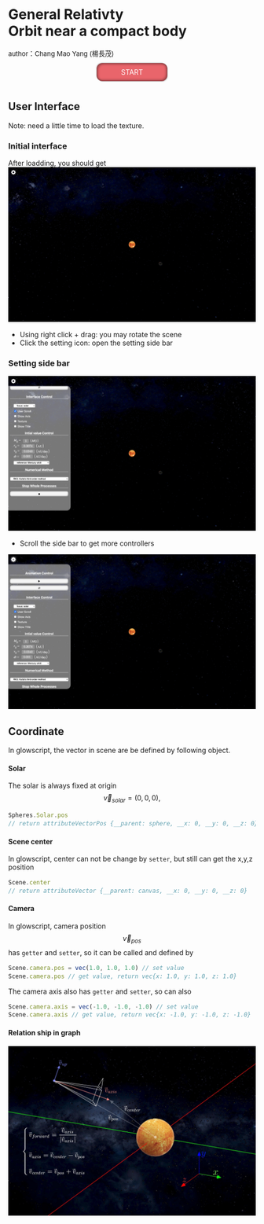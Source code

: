 # General Relativty <br> Orbit near a compact body
<style>
#start{
    text-decoration: none;
    padding: 10px 50px;
    text-align: center;
    border-radius: 12px;
    background-color: rgba(220, 0, 10, 0.6);
    color: white;
    box-shadow: 2px 2px 5px rgba(0, 0, 0, 0.4) inset,
                -2px -2px 5px rgba(0, 0, 0, 0.4) inset,
                1px 1px 2px rgba(0, 0, 0, 0.2),
                -1px -1px 2px rgba(0, 0, 0, 0.2);
    transition-duration: 500ms;
}
#start:hover{
    background-color: rgba(200, 0, 10, 0.8);
    color: white;
    transition-duration: 500ms;
    box-shadow: 1px 1px 5px rgba(0, 0, 0, 0.4) inset,
                -1px -1px 5px rgba(0, 0, 0, 0.4) inset,
                1px 1px 2px rgba(0, 0, 0, 0.2),
                -1px -1px 2px rgba(0, 0, 0, 0.2);
    
}
</style>

<div style="font-size:10pt;">
author：Chang Mao Yang (楊長茂)<br>
</div>

<div style="padding: 20px">
<center>
    <a id="start" href="https://jeffreymaomao.github.io/General_Relativity_Precession.github.io/webGRorbit/main.html">
    START
    </a>
</center>
</div>

## User Interface
Note: need a little time to load the texture.
### Initial interface
After loadding, you should get
![](assets/16739633314896.jpg)
- Using right click + drag: you may rotate the scene
- Click the setting icon: open the setting side bar
### Setting side bar
![](assets/%E6%88%AA%E5%9C%96%202023-01-17%20%E4%B8%8B%E5%8D%889.51.26.png)
- Scroll the side bar to get more controllers

![](assets/%E6%88%AA%E5%9C%96%202023-01-17%20%E4%B8%8B%E5%8D%889.51.18.png)

## Coordinate
In glowscript, the vector in scene are be defined by following object.
#### Solar 
The solar is always fixed at origin 
$$
\vec{v}_{solar}=\left(0,0,0\right),
$$ 
```js
Spheres.Solar.pos
// return attributeVectorPos {__parent: sphere, __x: 0, __y: 0, __z: 0}
```

#### Scene center
In glowscript, center can not be change by ```setter```, but still can get the x,y,z position 
```js
Scene.center 
// return attributeVector {__parent: canvas, __x: 0, __y: 0, __z: 0}
```

#### Camera 
In glowscript, camera position
$$
\vec{v}_{pos}
$$
 has ```getter``` and ```setter```, so it can be called and defined by
```js
Scene.camera.pos = vec(1.0, 1.0, 1.0) // set value
Scene.camera.pos // get value, return vec{x: 1.0, y: 1.0, z: 1.0}
```
The camera axis also has ```getter``` and ```setter```, so can also 
```js
Scene.camera.axis = vec(-1.0, -1.0, -1.0) // set value
Scene.camera.axis // get value, return vec{x: -1.0, y: -1.0, z: -1.0}
```
#### Relation ship in graph
![](assets/16739595248355.jpg)

